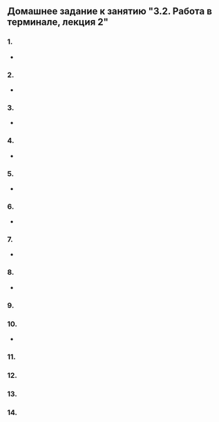 ## Домашнее задание к занятию "3.2. Работа в терминале, лекция 2"
### 1. 
* 
    
### 2. 

* 

### 3. 

* 

### 4. 

*  

### 5. 

* 
### 6. 

* 

### 7. 

*  

### 8. 

* 

### 9.  

### 10. 

* 

### 11. 

### 12.  

### 13. 

### 14. 
